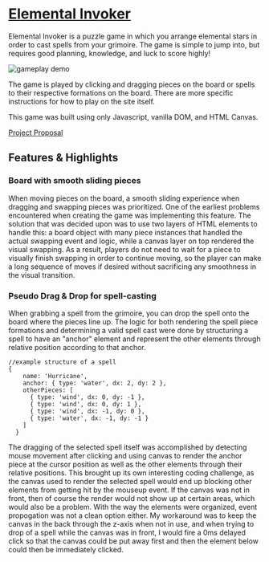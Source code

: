 # [Elemental Invoker](https://bmzhu2.github.io/Elemental-Invoker/)

Elemental Invoker is a puzzle game in which you arrange elemental stars in order to cast spells from your grimoire. The game is simple to jump into, but requires good planning, knowledge, and luck to score highly!

![gameplay demo](images/spellcast-large.gif)

The game is played by clicking and dragging pieces on the board or spells to their respective formations on the board. There are more specific instructions for how to play on the site itself.

This game was built using only Javascript, vanilla DOM, and HTML Canvas.

[Project Proposal](docs/proposal.md)

## Features & Highlights

### Board with smooth sliding pieces

When moving pieces on the board, a smooth sliding experience when dragging and swapping pieces was prioritized. One of the earliest problems encountered when creating the game was implementing this feature. The solution that was decided upon was to use two layers of HTML elements to handle this: a board object with many piece instances that handled the actual swapping event and logic, while a canvas layer on top rendered the visual swapping. As a result, players do not need to wait for a piece to visually finish swapping in order to continue moving, so the player can make a long sequence of moves if desired without sacrificing any smoothness in the visual transition.

### Pseudo Drag & Drop for spell-casting

When grabbing a spell from the grimoire, you can drop the spell onto the board where the pieces line up. The logic for both rendering the spell piece formations and determining a valid spell cast were done by structuring a spell to have an "anchor" element and represent the other elements through relative position according to that anchor.

```
//example structure of a spell
{
    name: 'Hurricane',
    anchor: { type: 'water', dx: 2, dy: 2 },
    otherPieces: [
      { type: 'wind', dx: 0, dy: -1 },
      { type: 'wind', dx: 0, dy: 1 },
      { type: 'wind', dx: -1, dy: 0 },
      { type: 'water', dx: -1, dy: -1 }
    ]
  }
```

The dragging of the selected spell itself was accomplished by detecting mouse movement after clicking and using canvas to render the anchor piece at the cursor position as well as the other elements through their relative positions. This brought up its own interesting coding challenge, as the canvas used to render the selected spell would end up blocking other elements from getting hit by the mouseup event. If the canvas was not in front, then of course the render would not show up at certain areas, which would also be a problem. With the way the elements were organized, event propogation was not a clean option either. My workaround was to keep the canvas in the back through the z-axis when not in use, and when trying to drop of a spell while the canvas was in front, I would fire a 0ms delayed click so that the canvas could be put away first and then the element below could then be immediately clicked.


